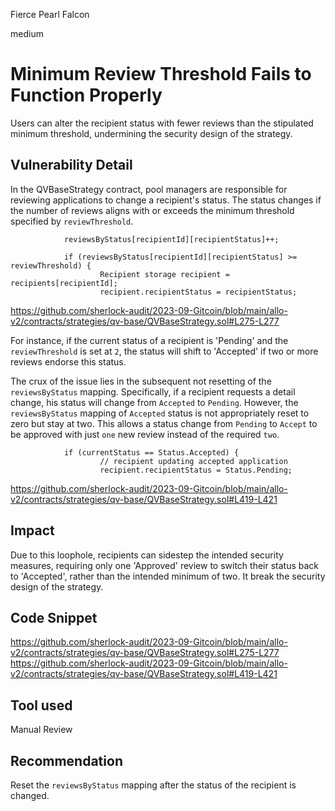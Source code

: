 Fierce Pearl Falcon

medium

# Minimum Review Threshold Fails to Function Properly

Users can alter the recipient status with fewer reviews than the stipulated minimum threshold, undermining the security design of the strategy.

## Vulnerability Detail

In the QVBaseStrategy contract, pool managers are responsible for reviewing applications to change a recipient's status. The status changes if the number of reviews aligns with or exceeds the minimum threshold specified by `reviewThreshold`.

                reviewsByStatus[recipientId][recipientStatus]++;

                if (reviewsByStatus[recipientId][recipientStatus] >= reviewThreshold) { 
                        Recipient storage recipient = recipients[recipientId];
                        recipient.recipientStatus = recipientStatus;

https://github.com/sherlock-audit/2023-09-Gitcoin/blob/main/allo-v2/contracts/strategies/qv-base/QVBaseStrategy.sol#L275-L277

For instance, if the current status of a recipient is 'Pending' and the `reviewThreshold` is set at `2`, the status will shift to 'Accepted' if two or more reviews endorse this status.

The crux of the issue lies in the subsequent not resetting of the `reviewsByStatus` mapping. Specifically, if a recipient requests a detail change, his status will change from `Accepted` to `Pending`. However, the `reviewsByStatus` mapping of `Accepted` status is not appropriately reset to zero but stay at two. This allows a status change from `Pending` to `Accept` to be approved with just `one` new review instead of the required `two`.

                if (currentStatus == Status.Accepted) {
                        // recipient updating accepted application
                        recipient.recipientStatus = Status.Pending;

https://github.com/sherlock-audit/2023-09-Gitcoin/blob/main/allo-v2/contracts/strategies/qv-base/QVBaseStrategy.sol#L419-L421

## Impact

Due to this loophole, recipients can sidestep the intended security measures, requiring only one 'Approved' review to switch their status back to 'Accepted', rather than the intended minimum of two. It break the security design of the strategy.

## Code Snippet

https://github.com/sherlock-audit/2023-09-Gitcoin/blob/main/allo-v2/contracts/strategies/qv-base/QVBaseStrategy.sol#L275-L277
https://github.com/sherlock-audit/2023-09-Gitcoin/blob/main/allo-v2/contracts/strategies/qv-base/QVBaseStrategy.sol#L419-L421

## Tool used

Manual Review

## Recommendation

Reset the `reviewsByStatus` mapping after the status of the recipient is changed.
